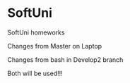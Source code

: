 # SoftUni
SoftUni homeworks



Changes from Master on Laptop

Changes from bash in Develop2 branch

Both will be used!!!
